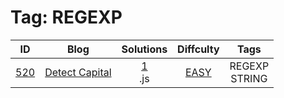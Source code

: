 
# Tag: REGEXP
| ID | Blog | Solutions | Diffculty | Tags |
|:----:|:----:|:-------:|:----:|:----:|
| [520](https://leetcode.com/problems/detect-capital/) | [Detect Capital](https://helloacm.com/javascript-function-to-detect-capital-string/) | [1](https://github.com/DoctorLai/ACM/tree/master/leetcode/520.%20Detect%20Capital)<br/>.js | [EASY](https://github.com/DoctorLai/ACM/blob/master/leetcode/EASY.md) | REGEXP <BR/> STRING |
